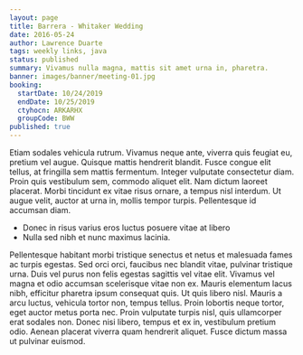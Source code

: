 ```yaml
---
layout: page
title: Barrera - Whitaker Wedding
date: 2016-05-24
author: Lawrence Duarte
tags: weekly links, java
status: published
summary: Vivamus nulla magna, mattis sit amet urna in, pharetra.
banner: images/banner/meeting-01.jpg
booking:
  startDate: 10/24/2019
  endDate: 10/25/2019
  ctyhocn: ARKARHX
  groupCode: BWW
published: true
---
```

Etiam sodales vehicula rutrum. Vivamus neque ante, viverra quis feugiat eu, pretium vel augue. Quisque mattis hendrerit blandit. Fusce congue elit tellus, at fringilla sem mattis fermentum. Integer vulputate consectetur diam. Proin quis vestibulum sem, commodo aliquet elit. Nam dictum laoreet placerat. Morbi tincidunt ex vitae risus ornare, a tempus nisl interdum. Ut augue velit, auctor at urna in, mollis tempor turpis. Pellentesque id accumsan diam.

* Donec in risus varius eros luctus posuere vitae at libero
* Nulla sed nibh et nunc maximus lacinia.

Pellentesque habitant morbi tristique senectus et netus et malesuada fames ac turpis egestas. Sed orci orci, faucibus nec blandit vitae, pulvinar tristique urna. Duis vel purus non felis egestas sagittis vel vitae elit. Vivamus vel magna et odio accumsan scelerisque vitae non ex. Mauris elementum lacus nibh, efficitur pharetra ipsum consequat quis. Ut quis libero nisl. Mauris a arcu luctus, vehicula tortor non, tempus tellus. Proin lobortis neque tortor, eget auctor metus porta nec. Proin vulputate turpis nisl, quis ullamcorper erat sodales non. Donec nisi libero, tempus et ex in, vestibulum pretium odio. Aenean placerat viverra quam hendrerit aliquet. Fusce dictum massa ut pulvinar euismod.
